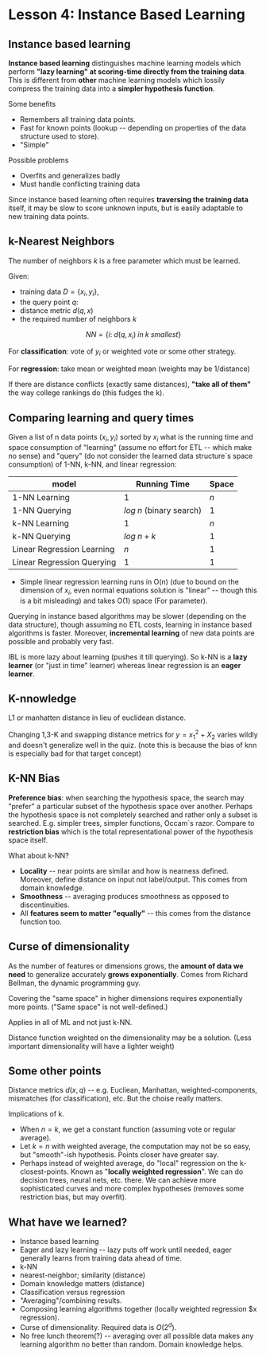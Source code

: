Lesson 4: Instance Based Learning
=================================

Instance based learning
-----------------------

**Instance based learning** distinguishes machine learning models which perform **"lazy learning" at scoring-time directly from the training data**. This is different from **other** machine learning models which lossily compress the training data into a **simpler hypothesis function**.

Some benefits

* Remembers all training data points.
* Fast for known points (lookup -- depending on properties of the data structure used to store).
* "Simple"

Possible problems

* Overfits and generalizes badly
* Must handle conflicting training data

Since instance based learning often requires **traversing the training data** itself, it may be slow to score unknown inputs, but is easily adaptable to new training data points.

k-Nearest Neighbors
-------------------

The number of neighbors $k$ is a free parameter which must be learned.

Given:
* training data $D = \{x_i, y_i\}$,
* the query point $q$:
* distance metric $d(q, x)$
* the required number of neighbors $k$

$$NN= \{i: \; d(q,x_i)\; in\; k \; smallest\}$$

For **classification**: vote of $y_i$ or weighted vote or some other strategy.

For **regression**: take mean or weighted mean (weights may be 1/distance)

If there are distance conflicts (exactly same distances), **"take all of them"** the way college rankings do (this fudges the k).

Comparing learning and query times
----------------------------------

Given a list of n data points $(x_i, y_i)$ sorted by $x_i$ what is the running time and space consumption of "learning" (assume no effort for ETL -- which make no sense) and "query" (do not consider the learned data structure`s space consumption) of 1-NN, k-NN, and linear regression:

model  | Running Time  |  Space
--|---|--
1-NN Learning  | $1$  |$n$
1-NN Querying  | $log\;n$ (binary search)  |$1$
k-NN Learning  | $1$  |$n$
k-NN Querying  | $log\;n +k$  |$1$
Linear Regression Learning  | $n$  |$1$
Linear Regression Querying  | $1$  |$1$

* Simple linear regression learning runs in O(n) (due to bound on the dimension of $x_i$, even normal equations solution is "linear" -- though this is a bit misleading) and takes O(1) space (For parameter).

Querying in instance based algorithms may be slower (depending on the data structure), though assuming no ETL costs, learning in instance based algorithms is faster. Moreover, **incremental learning** of new data points are possible and probably very fast.

IBL is more lazy about learning (pushes it till querying). So k-NN is a **lazy learner** (or "just in time" learner) whereas linear regression is an **eager learner**.

K-nnowledge
-----------

L1 or manhatten distance in lieu of euclidean distance.

Changing 1,3-K and swapping distance metrics for $y=x_1^2 + X_2$ varies wildly and doesn't generalize well in the quiz. (note this is because the bias of knn is especially bad for that target concept)

K-NN Bias
---------

**Preference bias**: when searching the hypothesis space, the search may "prefer" a particular subset of the hypothesis space over another. Perhaps the hypothesis space is not completely searched and rather only a subset is searched. E.g. simpler trees, simpler functions, Occam`s razor. Compare to **restriction bias** which is the total representational power of the hypothesis space itself.

What about k-NN?

* **Locality** -- near points are similar and how is nearness defined. Moreover, define distance on input not label/output. This comes from domain knowledge.
* **Smoothness** -- averaging produces smoothness as opposed to discontinuities.
* All **features seem to matter "equally"** -- this comes from the distance function too.

Curse of dimensionality
-----------------------

As the number of features or dimensions grows, the **amount of data we need** to generalize accurately **grows exponentially**. Comes from Richard Bellman, the dynamic programming guy.

Covering the "same space" in higher dimensions requires exponentially more points. ("Same space" is not well-defined.)

Applies in all of ML and not just k-NN.

Distance function weighted on the dimensionality may be a solution. (Less important dimensionality will have a lighter weight)

Some other points
-----------------

Distance metrics $d(x,q)$ -- e.g. Eucliean, Manhattan, weighted-components, mismatches (for classification), etc. But the choise really matters.

Implications of k.

* When $n=k$, we get a constant function (assuming vote or regular average).
* Let $k=n$ with weighted average, the computation may not be so easy, but "smooth"-ish hypothesis. Points closer have greater say.
* Perhaps instead of weighted average, do "local" regression on the k-closest-points. Known as "**locally weighted regression**". We can do decision trees, neural nets, etc. there. We can achieve more sophisticated curves and more complex hypotheses (removes some restriction bias, but may overfit).

What have we learned?
---------------------

* Instance based learning
* Eager and lazy learning -- lazy puts off work until needed, eager generally learns from training data ahead of time.
* k-NN
* nearest-neighbor; similarity (distance)
* Domain knowledge matters (distance)
* Classification versus regression
* "Averaging"/combining results.
* Composing learning algorithms together (locally weighted regression $x regression).
* Curse of dimensionality. Required data is $O(2^d)$.
* No free lunch theorem(?) -- averaging over all possible data makes any learning algorithm no better than random. Domain knowledge helps.
